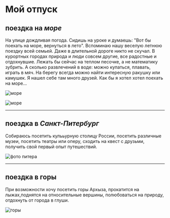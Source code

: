 # Мой отпуск

## поездка на *море*

На улице дождливая погода. Сидишь на уроке и думаешь: "Вот бы поехать на море, вернуться в лето". Вспоминаю нашу веселую летнюю поездку всей семьей. Даже в длительной дороге никто не скучал. В курортных городах природа и люди совсем другие, все радостные и отдохнувшие. Лежать бы сейчас на теплом песочке, а не математику зубрить. А сколько развлечений в воде: можно купаться, плавать, играть в мяч. На берегу всегда можно найти интересную ракушку или камушек. Я нашел себе там много друзей. Как бы я хотел хотел поехать на море...

![море](sea.jpg)

![море](%D0%BC%D0%BE%D1%80%D0%B5.jpg)

---
## поездка в _Санкт-Питербург_
Собираюсь посетить кулььурную столицу России, посетить различные музеи, посетить театры или оперу, сходить на квест с друзьми, получить свой первый опыт путешествий.

![фото питера](download.jpg)

---
## поездка в **горы**

При возможности хочу посетить горы Архыза, прокатится на лыжах,поднятся на относительные вершины, полюбоваться на природу, отдохнуть от города в глуши. 

![горы ](%D0%B3%D0%BE%D1%80%D1%8B.jpg)